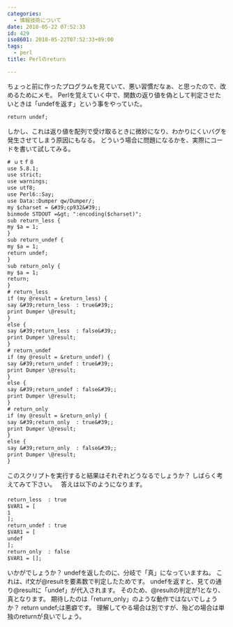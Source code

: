 ```yaml
---
categories:
  - 情報技術について
date: 2010-05-22 07:52:33
id: 429
iso8601: 2010-05-22T07:52:33+09:00
tags:
  - perl
title: Perlのreturn

---
```


ちょっと前に作ったプログラムを見ていて、悪い習慣だなぁ、と思ったので、改めるためにメモ。
Perlを覚えていく中で、関数の返り値を偽として判定させたいときは「undefを返す」という事をやっていた。
```default
return undef;
```
しかし、これは返り値を配列で受け取るときに微妙になり、わかりにくいバグを発生させてしまう原因にもなる。
どういう場合に問題になるかを、実際にコードを書いて試してみる。


```default
# ｕｔｆ８
use 5.8.1;
use strict;
use warnings;
use utf8;
use Perl6::Say;
use Data::Dumper qw/Dumper/;
my $charset = &#39;cp932&#39;;
binmode STDOUT =&gt; ":encoding($charset)";
sub return_less {
my $a = 1;
}
sub return_undef {
my $a = 1;
return undef;
}
sub return_only {
my $a = 1;
return;
}
# return_less
if (my @result = &return_less) {
say &#39;return_less  : true&#39;;
print Dumper \@result;
}
else {
say &#39;return_less  : false&#39;;
print Dumper \@result;
}
# return_undef
if (my @result = &return_undef) {
say &#39;return_undef : true&#39;;
print Dumper \@result;
}
else {
say &#39;return_undef : false&#39;;
print Dumper \@result;
}
# return_only
if (my @result = &return_only) {
say &#39;return_only  : true&#39;;
print Dumper \@result;
}
else {
say &#39;return_only  : false&#39;;
print Dumper \@result;
}
```
このスクリプトを実行すると結果はそれぞれどうなるでしょうか？
しばらく考えてみて下さい。
&#133;
&#133;
答えは以下のようになります。
```default
return_less  : true
$VAR1 = [
1
];
return_undef : true
$VAR1 = [
undef
];
return_only  : false
$VAR1 = [];
```
いかがでしょうか？
undefを返したのに、分岐で「真」になっていますね。
これは、if文が@resultを要素数で判定したためです。
undefを返すと、見ての通り@resultに「undef」が代入されます。
そのため、@resultの判定が1となり、真となります。
期待したのは「return_only」のような動作ではないでしょうか？
return undef;は悪癖です。
理解してやる場合は別ですが、殆どの場合は単独のreturnが良いでしょう。
    	